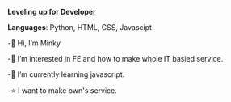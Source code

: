 **Leveling up for Developer** 

**Languages**: Python, HTML, CSS, Javascipt

       

            
               

-👋 Hi, I’m Minky

-👀 I’m interested in FE and how to make whole IT basied service.

-🌱 I’m currently learning javascript.

-⭐️ I want to make own's service.






<!---
toyo30/toyo30 is a ✨ special ✨ repository because its `README.md` (this file) appears on your GitHub profile.
You can click the Preview link to take a look at your changes.
--->
